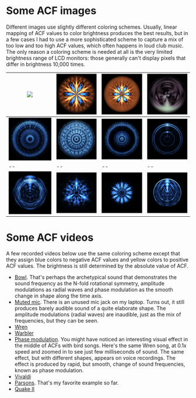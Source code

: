 # Some ACF images

Different images use slightly different coloring schemes. Usually, linear mapping of ACF values to color brightness produces the best results, but in a few cases I had to use a more sophisticated scheme to capture a mix of too low and too high ACF values, which often happens in loud club music. The only reason a coloring scheme is needed at all is the very limited brightness range of LCD monitors: those generally can't display pixels that differ in brightness 10,000 times.

![](../pics/abora-1.png) | ![](../pics/bowl-3.png) | ![](../pics/bowl-4.png) | ![](../pics/wren-phase.jpg)
-- | -- | -- | --
![](../pics/song-1.png) | ![](../pics/song-2.png) | ![](../pics/vivaldi-1.png) | ![](../pics/bird-1.png)
-- | -- | -- | --
![](../pics/bird-2.png) | ![](../pics/bowl-1.png) | ![](../pics/bowl-2.png)    | ![](../pics/bird-3.png)

# Some ACF videos

A few recorded videos below use the same coloring scheme except that they assign blue colors to negative ACF values and yellow colors to positive ACF values. The brightness is still determined by the absolute value of ACF.

- [Bowl](../vids/bowl.webm). That's perhaps the archetypical sound that demonstrates the sound frequency as the N-fold rotational symmetry, amplitude modulations as radial waves and phase modulation as the smooth change in shape along the time axis.
- [Muted mic](../vids/mic.webm). There is an unused mic jack on my laptop. Turns out, it still produces barely audible sound of a quite elaborate shape. The amplitude modulations (radial waves) are inaudible, just as the mix of frequencies, but they can be seen.
- [Wren](../vids/wren.webm)
- [Warbler](../vids/warbler.webm)
- [Phase modulation](../vids/wren-phase.webm). You might have noticed an interesting visual effect in the middle of ACFs with bird songs. Here's the same Wren song, at 0.1x speed and zoomed in to see just few milliseconds of sound. The same effect, but with different shapes, appears on voice recordings. The effect is produced by rapid, but smooth, change of sound frequencies, known as phase modulation.
- [Vivaldi](../vids/vivaldi.webm)
- [Parsons](../vids/parsons.webm). That's my favorite example so far.
- [Quake II](../vids/quake2.webm)
